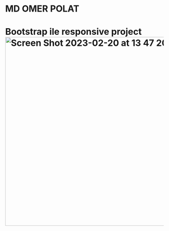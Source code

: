 # MD OMER POLAT
# Bootstrap ile responsive project<img width="600" alt="Screen Shot 2023-02-20 at 13 47 20" src="https://user-images.githubusercontent.com/112652998/220582290-5e72eb04-1a60-4aba-b856-bdb936928ffd.png">
